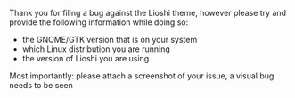 Thank you for filing a bug against the Lioshi theme, however please try and provide the following information while doing so:

- the GNOME/GTK version that is on your system
- which Linux distribution you are running
- the version of Lioshi you are using

Most importantly: please attach a screenshot of your issue, a visual bug needs to be seen